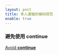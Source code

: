 ```yaml
---
layout: post
title: 本人遵循的编码规范
enable: true
---
```


### 避免使用 continue

[Avoid **continue**](https://www.teamten.com/lawrence/programming/avoid-continue.html)